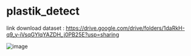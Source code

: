 # plastik_detect

link download dataset : https://drive.google.com/drive/folders/1daRkH-q9_y-iVsqGYlqYAZDH_j0PB25E?usp=sharing

![image](https://github.com/user-attachments/assets/721f4408-0aa6-469c-9158-9390699245d5)



